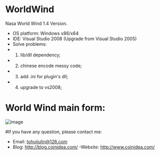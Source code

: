 # WorldWind
Nasa World Wind 1.4 Version.

- OS platform: Windows x86/x64
- IDE: Visual Studio 2008 (Upgrade from Visual Studio 2005)
- Solve problems:
- 1. lib/dll dependency;
- 2. chinese encode messy code;
- 3. add .ini for plugin's dll;
- 4. upgrade to vs2008;

# World Wind main form:
![image](https://github.com/hujiulin/WorldWind/blob/master/sceenshots/WorldWind.bmp)

#If you have any question, please contact me: 
- Email: tohujiulin@126.com
- Blog: http://blog.coinidea.com/
-Website: http://www.coinidea.com/

